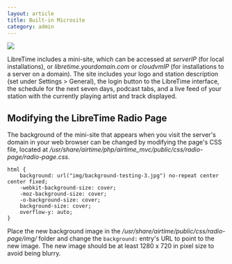 ```yaml
---
layout: article
title: Built-in Microsite
category: admin
---
```


![](/img/radio-page.png)

LibreTime includes a mini-site, which can be accessed at _serverIP_ (for local installations), or
_libretime.yourdomain.com_ or _cloudvmIP_ (for installations to a server on a domain). The site includes your
logo and station description (set under Settings > General), the login button to the LibreTime interface, the schedule for the next seven days,
podcast tabs, and a live feed of your station with the currently playing artist and track displayed.

## Modifying the LibreTime Radio Page

The background of the mini-site that appears when you visit the server's domain in your web browser can be changed by modifying the page's CSS file, located at */usr/share/airtime/php/airtime_mvc/public/css/radio-page/radio-page.css*.

```
html {
    background: url("img/background-testing-3.jpg") no-repeat center center fixed;
    -webkit-background-size: cover;
    -moz-background-size: cover;
    -o-background-size: cover;
    background-size: cover;
    overflow-y: auto;
}
```

Place the new background image in the */usr/share/airtime/public/css/radio-page/img/* folder and change the `background:` entry's URL to point to the new image. The new image should be at least 1280 x 720 in pixel size to avoid being blurry.
